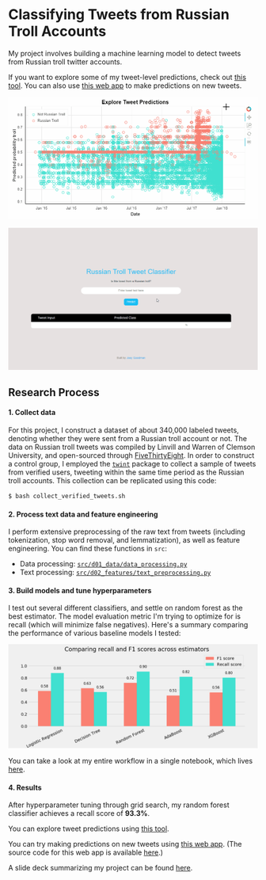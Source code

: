 # Classifying Tweets from Russian Troll Accounts

My project involves building a machine learning model to detect tweets from Russian troll twitter accounts. 

If you want to explore some of my tweet-level predictions, check out [this tool](https://joeygoodman.us/projects/1-russian-trolls). You can also use [this web app](https://russian-troll-detector.herokuapp.com/) to make predictions on new tweets.

![alt text](https://github.com/yontartu/bot-vs-human/blob/master/results/img/explore_tweet_predictions.gif)

![alt text](https://github.com/yontartu/bot-vs-human/blob/master/results/img/web_app_demo.gif)

## Research Process

#### 1. Collect data

For this project, I construct a dataset of about 340,000 labeled tweets, denoting whether they were sent from a Russian troll account or not. The data on Russian troll tweets was compiled by Linvill and Warren of Clemson University, and open-sourced through [FiveThirtyEight](https://github.com/fivethirtyeight/russian-troll-tweets). In order to construct a control group, I employed the [`twint`](https://github.com/twintproject/twint) package to collect a sample of tweets from verified users, tweeting within the same time period as the Russian troll accounts. This collection can be replicated using this code:

```bash
$ bash collect_verified_tweets.sh
```

#### 2. Process text data and feature engineering

I perform extensive preprocessing of the raw text from tweets (including tokenization, stop word removal, and lemmatization), as well as feature engineering. You can find these functions in `src`:

- Data processing: [`src/d01_data/data_processing.py`](https://github.com/yontartu/bot-vs-human/blob/master/src/d01_data/data_processing.py)
- Text processing: [`src/d02_features/text_preprocessing.py`](https://github.com/yontartu/bot-vs-human/blob/master/src/d02_features/text_preprocessing.py)

#### 3. Build models and tune hyperparameters

I test out several different classifiers, and settle on random forest as the best estimator. The model evaluation metric I'm trying to optimize for is recall (which will minimize false negatives). Here's a summary comparing the performance of various baseline models I tested:

![alt text](https://github.com/yontartu/bot-vs-human/blob/master/results/img/04_model_comparison.png)

You can take a look at my entire workflow in a single notebook, which lives [here](https://github.com/yontartu/bot-vs-human/blob/master/notebooks/04_reports/presentation_notebook.ipynb). 

#### 4. Results

After hyperparameter tuning through grid search, my random forest classifier achieves a recall score of **93.3%**.

You can explore tweet predictions using [this tool](https://joeygoodman.us/projects/1-russian-trolls).

You can try making predictions on new tweets using [this web app](https://russian-troll-detector.herokuapp.com/). (The source code for this web app is available [here](https://github.com/yontartu/russian-troll-detector-webapp).)

A slide deck summarizing my project can be found [here](https://github.com/yontartu/bot-vs-human/blob/master/results/JoeyGoodman_FinalPresentation.pdf).
